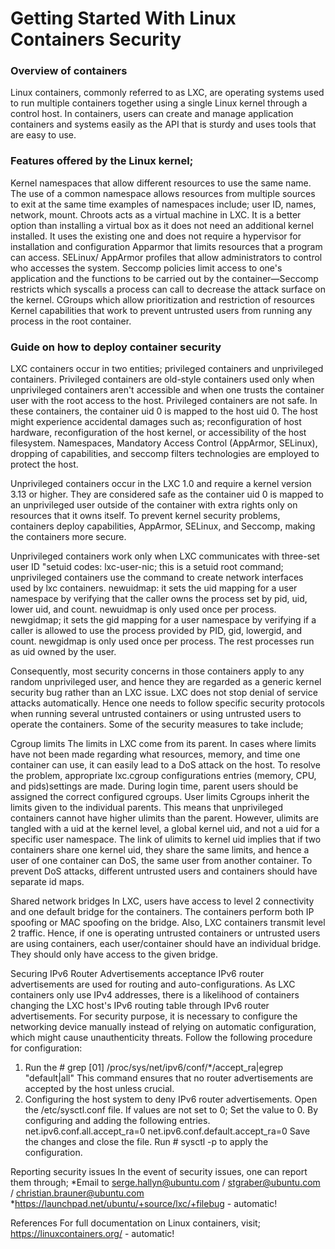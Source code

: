 # Getting Started With Linux Containers Security

### Overview of containers
Linux containers, commonly referred to as LXC, are operating systems used to run multiple containers together using a single Linux kernel through a control host. In containers, users can create and manage application containers and systems easily as the API that is sturdy and uses tools that are easy to use.

### Features offered by the Linux kernel;
Kernel namespaces that allow different resources to use the same name. The use of a common namespace allows resources from multiple sources to exit at the same time examples of namespaces include; user ID, names, network, mount.
Chroots acts as a virtual machine in LXC. It is a better option than installing a virtual box as it does not need an additional kernel installed. It uses the existing one and does not require a hypervisor for installation and configuration Apparmor that limits resources that a program can access.
SELinux/ AppArmor profiles that allow administrators to control who accesses the system.
Seccomp policies limit access to one's application and the functions to be carried out by the container—Seccomp restricts which syscalls a process can call to decrease the attack surface on the kernel.
CGroups which allow prioritization and restriction of resources
Kernel capabilities that work to prevent untrusted users from running any process in the root container. 

### Guide on how to deploy container security
LXC containers occur in two entities; privileged containers and unprivileged containers.
Privileged containers are old-style containers used only when unprivileged containers aren't accessible and when one trusts the container user with the root access to the host. Privileged containers are not safe. In these containers, the container uid 0 is mapped to the host uid 0. The host might experience accidental damages such as; reconfiguration of host hardware, reconfiguration of the host kernel, or accessibility of the host filesystem. Namespaces, Mandatory Access Control (AppArmor, SELinux), dropping of capabilities, and seccomp filters technologies are employed to protect the host.

Unprivileged containers occur in the LXC 1.0 and require a kernel version 3.13 or higher. They are considered safe as the container uid 0 is mapped to an unprivileged user outside of the container with extra rights only on resources that it owns itself. To prevent kernel security problems, containers deploy capabilities, AppArmor, SELinux, and Seccomp, making the containers more secure.

Unprivileged containers work only when LXC communicates with three-set user ID "setuid codes: 
lxc-user-nic; this is a setuid root command; unprivileged containers use the command to create network interfaces used by lxc containers.
newuidmap: it sets the uid mapping for a user namespace by verifying that the caller owns the process set by pid, uid, lower uid, and count. newuidmap is only used once per process.
newgidmap; it sets the gid mapping for a user namespace by verifying if a caller is allowed to use the process provided by PID, gid, lowergid, and count. newgidmap is only used once per process.
The rest processes run as uid owned by the user.

Consequently, most security concerns in those containers apply to any random unprivileged user, and hence they are regarded as a generic kernel security bug rather than an LXC issue.
LXC does not stop denial of service attacks automatically. Hence one needs to follow specific security protocols when running several untrusted containers or using untrusted users to operate the containers. Some of the security measures to take include;


Cgroup limits
The limits in LXC come from its parent. In cases where limits have not been made regarding what resources, memory, and time one container can use, it can easily lead to a DoS attack on the host. To resolve the problem, appropriate lxc.cgroup configurations entries (memory, CPU, and pids)settings are made. During login time, parent users should be assigned the correct configured cgroups. 
User limits
Cgroups inherit the limits given to the individual parents. This means that unprivileged containers cannot have higher ulimits than the parent. However, ulimits are tangled with a uid at the kernel level, a global kernel uid, and not a uid for a specific user namespace. The link of ulimits to kernel uid implies that if two containers share one kernel uid, they share the same limits, and hence a user of one container can DoS, the same user from another container. To prevent DoS attacks, different untrusted users and containers should have separate id maps.

Shared network bridges
In LXC, users have access to level 2 connectivity and one default bridge for the containers. The containers perform both IP spoofing or MAC spoofing on the bridge. Also, LXC containers transmit level 2 traffic. Hence, if one is operating untrusted containers or untrusted users are using containers, each user/container should have an individual bridge. They should only have access to the given bridge.

Securing IPv6 Router Advertisements acceptance
IPv6 router advertisements are used for routing and auto-configurations. As LXC containers only use IPv4 addresses, there is a likelihood of containers changing the LXC host's IPv6 routing table through IPv6 router advertisements. For security purpose, it is necessary to configure the networking device manually instead of relying on automatic configuration, which might cause unauthenticity threats.
Follow the following procedure for configuration:
1. Run the # grep [01]
/proc/sys/net/ipv6/conf/*/accept_ra|egrep "default|all" This command ensures that no router advertisements are accepted by the host unless crucial.
2. Configuring the host system to deny IPv6 router advertisements.
Open the /etc/sysctl.conf file.
If values are not set to 0;  Set the value to 0. By configuring and adding the following entries.
 net.ipv6.conf.all.accept_ra=0 
net.ipv6.conf.default.accept_ra=0 
Save the changes and close the file.
Run # sysctl -p to apply the configuration.


Reporting security issues
In the event of security issues, one can report them through;
	*Email to serge.hallyn@ubuntu.com / stgraber@ubuntu.com / christian.brauner@ubuntu.com
	*https://launchpad.net/ubuntu/+source/lxc/+filebug - automatic!


References 
For full documentation on Linux containers, visit; https://linuxcontainers.org/ - automatic!




